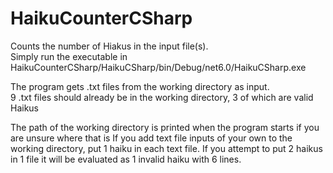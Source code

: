 # HaikuCounterCSharp
Counts the number of Hiakus in the input file(s).  
Simply run the executable in HaikuCounterCSharp/HaikuCSharp/bin/Debug/net6.0/HaikuCSharp.exe

The program gets .txt files from the working directory as input.  
9 .txt files should already be in the working directory, 3 of which are valid Haikus

The path of the working directory is printed when the program starts if you are unsure where that is
If you add text file inputs of your own to the working directory, put 1 haiku in each text file.  If you attempt to put 2 haikus in 1 file it will be evaluated as 1 invalid haiku with 6 lines.
